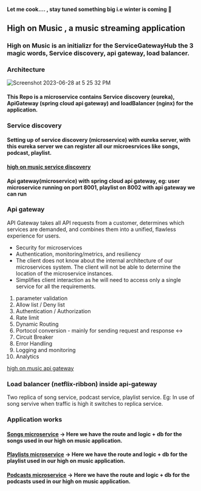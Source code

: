 #### Let me cook.... , stay tuned something big i.e winter is coming 🥶


## High on Music , a music streaming application

### High on Music is an initializr for the ServiceGatewayHub the 3 magic words, Service discovery, api gateway, load balancer.

### Architecture
![Screenshot 2023-06-28 at 5 25 32 PM](https://github.com/kishoreravi24/highonmusic/assets/36214175/3f5a6833-bd9f-43e4-8882-48df001ea23e)

#### This Repo is a microservice contains Service discovery (eureka), ApiGateway (spring cloud api gateway) and loadBalancer (nginx) for the application.

### Service discovery

#### Setting up of service discovery (microservice) with eureka server, with this eureka server we can register all our microesrvices like songs, podcast, playlist.
#### [high on music service discovery](https://github.com/kishoreravi24/highonmusic-serviceDiscovery)

#### Api gateway(microservice) with spring cloud api gateway, eg: user microservice running on port 8001, playlist on 8002 with api gateway we can run 

### Api gateway

API Gateway takes all API requests from a customer, determines which services are demanded, and combines them into a unified, flawless experience for users. 

* Security for microservices
* Authentication, monitoring/metrics, and resiliency
* The client does not know about the internal architecture of our microservices system. The client will not be able to determine the location of the microservice instances.
* Simplifies client interaction as he will need to access only a single service for all the requirements.

1. parameter validation
2. Allow list / Deny list
3. Authentication / Authorization
4. Rate limit
5. Dynamic Routing
6. Portocol conversion - mainly for sending request and response <->
7. Circuit Breaker
8. Error Handling
9. Logging and monitoring
10. Analytics

[high on music api gateway](https://github.com/kishoreravi24/highonmusic-apigateway)

### Load balancer (netflix-ribbon) inside api-gateway 
Two replica of song service, podcast service, playlist service. Eg: In use of song servive when traffic is high it switches to replica service.


### Application works
#### [Songs microservice](https://github.com/kishoreravi24/highonmusic-songs) -> Here we have the route and logic + db for the songs used in our high on music application.
#### [Playlists microservice](https://github.com/kishoreravi24/highonmusic-playlists) -> Here we have the route and logic + db for the playlist used in our high on music application.
#### [Podcasts microservice](https://github.com/kishoreravi24/highonmusic-podcasts) -> Here we have the route and logic + db for the podcasts used in our high on music application.
